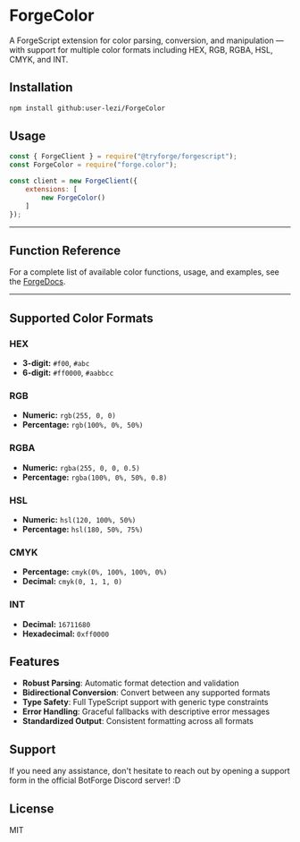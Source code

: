# ForgeColor
A ForgeScript extension for color parsing, conversion, and manipulation — with support for multiple color formats including HEX, RGB, RGBA, HSL, CMYK, and INT.

## Installation
```bash
npm install github:user-lezi/ForgeColor
```

## Usage

```javascript
const { ForgeClient } = require("@tryforge/forgescript");
const ForgeColor = require("forge.color");

const client = new ForgeClient({
    extensions: [
        new ForgeColor()
    ]
});
```

---

## Function Reference

For a complete list of available color functions, usage, and examples, see the [ForgeDocs](https://forgedocs.page.gd/#8).

---

## Supported Color Formats

### HEX
- **3-digit:** `#f00`, `#abc`
- **6-digit:** `#ff0000`, `#aabbcc`

### RGB
- **Numeric:** `rgb(255, 0, 0)`
- **Percentage:** `rgb(100%, 0%, 50%)`

### RGBA
- **Numeric:** `rgba(255, 0, 0, 0.5)`
- **Percentage:** `rgba(100%, 0%, 50%, 0.8)`

### HSL
- **Numeric:** `hsl(120, 100%, 50%)`
- **Percentage:** `hsl(180, 50%, 75%)`

### CMYK
- **Percentage:** `cmyk(0%, 100%, 100%, 0%)`
- **Decimal:** `cmyk(0, 1, 1, 0)`

### INT
- **Decimal:** `16711680`
- **Hexadecimal:** `0xff0000`

## Features

- **Robust Parsing**: Automatic format detection and validation
- **Bidirectional Conversion**: Convert between any supported formats
- **Type Safety**: Full TypeScript support with generic type constraints
- **Error Handling**: Graceful fallbacks with descriptive error messages
- **Standardized Output**: Consistent formatting across all formats

## Support
If you need any assistance, don't hesitate to reach out by opening a support form in the official BotForge Discord server! :D

## License

MIT
